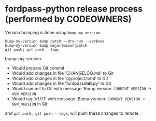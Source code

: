 fordpass-python release process (performed by CODEOWNERS)
===

Version bumping is done using `bump-my-version`.

    bump-my-version bump patch --dry-run --verbose
    bump-my-version bump major|minor|patch
    git push; git push --tags

bump-my-version:
- Would prepare Git commit
- Would add changes in file 'CHANGELOG.md' to Git
- Would add changes in file 'pyproject.toml' to Git
- Would add changes in file 'fordpass/__init__.py' to Git
- Would commit to Git with message 'Bump version: `CURRENT_VERSION` → `NEW_VERSION`
- Would tag 'v1.0.1' with message 'Bump version: `CURRENT_VERSION` → `NEW_VERSION` in Git

and `git push; git push --tags`, will push these changes to remote.
